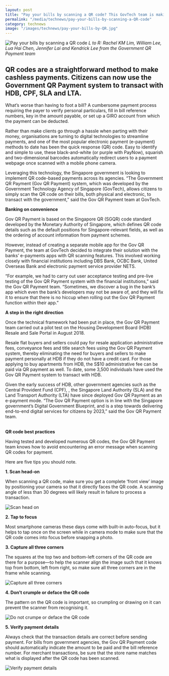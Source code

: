 ```yaml
---
layout: post
title: "Pay your bills by scanning a QR code? This GovTech team is making it possible"
permalink: "/media/technews/pay-your-bills-by-scanning-a-QR-code"
category: technews
image: "/images/technews/pay-your-bills-by-QR.jpg"
---
```


![Pay your bills by scanning a QR code](/images/technews/pay-your-bills-by-QR.jpg)
*L to R: Rachel KM Lim, William Lee, Lua Hai Chen, Jennifer Lai and Kendrick Lee from the Government QR Payment team*

QR codes are a straightforward method to make cashless payments. Citizens can now use the Government QR Payment system to transact with HDB, CPF, SLA and LTA.
---

What’s worse than having to foot a bill? A cumbersome payment process requiring the payer to verify personal particulars, fill in bill reference numbers, key in the amount payable, or set up a GIRO account from which the payment can be deducted.

Rather than make clients go through a hassle when parting with their money, organisations are turning to digital technologies to streamline payments, and one of the most popular electronic payment (e-payment) methods to date has been the quick response (QR) code. Easy to identify and simple to use, these black-and-white (or purple with PayNow), squarish and two-dimensional barcodes automatically redirect users to a payment webpage once scanned with a mobile phone camera.

Leveraging this technology, the Singapore government is looking to implement QR code-based payments across its agencies. “The Government QR Payment (Gov QR Payment) system, which was developed by the Government Technology Agency of Singapore (GovTech), allows citizens to simply scan the QR code on their bills, both physical and electronic, to transact with the government,” said the Gov QR Payment team at GovTech.
<br>

**Banking on convenience**

Gov QR Payment is based on the Singapore QR (SGQR) code standard developed by the Monetary Authority of Singapore, which defines QR code details such as the default positions for Singapore-relevant fields, as well as the ordering of account information from payment schemes.

However, instead of creating a separate mobile app for the Gov QR Payment, the team at GovTech decided to integrate their solution with the banks’ e-payments apps with QR scanning features. This involved working closely with financial institutions including DBS Bank, OCBC Bank, United Overseas Bank and electronic payment service provider NETS.

“For example, we had to carry out user acceptance testing and pre-live testing of the Gov QR Payment system  with the financial institutions,” said the Gov QR Payment team. “Sometimes, we discover a bug in the bank’s app which even the bank’s developers may not be aware of, and they will fix it to ensure that there is no hiccup when rolling out the Gov QR Payment function within their app.”
<br>

**A step in the right direction**

Once the technical framework had been put in place, the Gov QR Payment team carried out a pilot test on the Housing Development Board (HDB) Resale and Sale Portal in August 2018.

Resale flat buyers and sellers could pay for resale application administrative fees, conveyance fees and title search fees using the Gov QR Payment system, thereby eliminating the need for buyers and sellers to make payment personally at HDB if they do not have a credit card. For those applying to buy apartments from HDB, the S$10 administrative fee can be paid via QR payment as well. To date, some 3,500 individuals have used the Gov QR Payment system to transact with HDB.

Given the early success of HDB, other government agencies such as the Central Provident Fund (CPF), , the Singapore Land Authority (SLA) and the Land Transport Authority (LTA) have since deployed Gov QR Payment as an e-payment mode. “The Gov QR Payment option is in line with the Singapore government’s Digital Government Blueprint, and is a step towards delivering end-to-end digital services for citizens by 2023,” said the Gov QR Payment team.  
<br>

**QR code best practices**

Having tested and developed numerous QR codes, the Gov QR Payment team knows how to avoid encountering an error message when scanning QR codes for payment.

Here are five tips you should note.

**1. Scan head-on**

When scanning a QR code, make sure you get a complete ‘front view’ image by positioning your camera so that it directly faces the QR code. A scanning angle of less than 30 degrees will likely result in failure to process a transaction.

![Scan head on](/images/technews/pay-your-bills-by-QR-part2.png)

**2. Tap to focus**

Most smartphone cameras these days come with built-in auto-focus, but it helps to tap once on the screen while in camera mode to make sure that the QR code comes into focus before snapping a photo.

**3. Capture all three corners**

The squares at the top two and bottom-left corners of the QR code are there for a purpose—to help the scanner align the image such that it knows top from bottom, left from right, so make sure all three corners are in the frame while scanning.

![Capture all three corners](/images/technews/pay-your-bills-by-QR-part3.png)

**4. Don’t crumple or deface the QR code**

The pattern on the QR code is important, so crumpling or drawing on it can prevent the scanner from recognising it.

![Do not crumpe or deface the QR code](/images/technews/pay-your-bills-by-QR-part4.png)

**5. Verify payment details**

Always check that the transaction details are correct before sending payment. For bills from government agencies, the Gov QR Payment code should automatically indicate the amount to be paid and the bill reference number. For merchant transactions, be sure that the store name matches what is displayed after the QR code has been scanned.

![Verify payment details](/images/technews/pay-your-bills-by-QR-part5.png)
